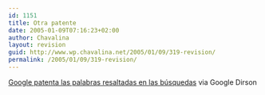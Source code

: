 ```yaml
---
id: 1151
title: Otra patente
date: 2005-01-09T07:16:23+02:00
author: Chavalina
layout: revision
guid: http://www.wp.chavalina.net/2005/01/09/319-revision/
permalink: /2005/01/09/319-revision/
---
```

<a href="http://google.dirson.com/noticias.new/1018/" target="_blank">Google patenta las palabras resaltadas en las búsquedas</a> via Google Dirson
